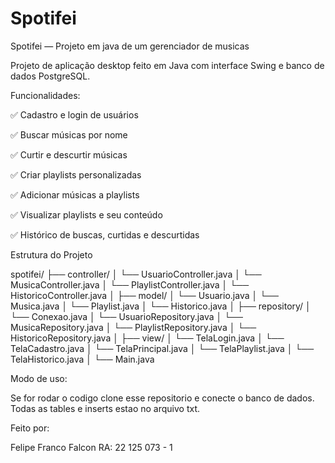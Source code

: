 # Spotifei

Spotifei — Projeto em java de um gerenciador de musicas 

Projeto de aplicação desktop feito em Java com interface Swing e banco de dados PostgreSQL.

Funcionalidades:

✅ Cadastro e login de usuários

✅ Buscar músicas por nome

✅ Curtir e descurtir músicas

✅ Criar playlists personalizadas

✅ Adicionar músicas a playlists

✅ Visualizar playlists e seu conteúdo

✅ Histórico de buscas, curtidas e descurtidas


 Estrutura do Projeto

spotifei/
├── controller/
│   └── UsuarioController.java
│   └── MusicaController.java
│   └── PlaylistController.java
│   └── HistoricoController.java
│
├── model/
│   └── Usuario.java
│   └── Musica.java
│   └── Playlist.java
│   └── Historico.java
│
├── repository/
│   └── Conexao.java
│   └── UsuarioRepository.java
│   └── MusicaRepository.java
│   └── PlaylistRepository.java
│   └── HistoricoRepository.java
│
├── view/
│   └── TelaLogin.java
│   └── TelaCadastro.java
│   └── TelaPrincipal.java
│   └── TelaPlaylist.java
│   └── TelaHistorico.java
│
└── Main.java

Modo de uso:

Se for rodar o codigo clone esse repositorio e conecte o banco de dados.
Todas as tables e inserts estao no arquivo txt.

Feito por:

Felipe Franco Falcon 
RA: 22 125 073 - 1 
